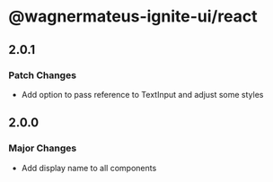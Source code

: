 # @wagnermateus-ignite-ui/react

## 2.0.1

### Patch Changes

- Add option to pass reference to TextInput and adjust some styles

## 2.0.0

### Major Changes

- Add display name to all components
